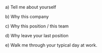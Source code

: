 a)        Tell me about yourself


b)        Why this company



c)        Why this position / this team



d)        Why leave your last position



e)        Walk me through your typical day at work.